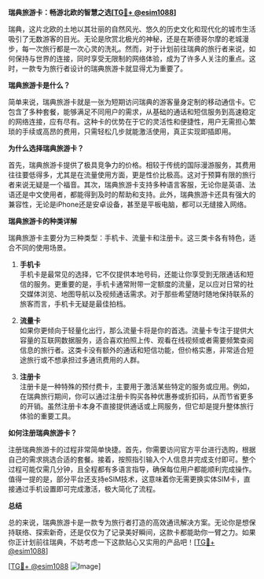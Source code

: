 **瑞典旅游卡：畅游北欧的智慧之选[[TG💪+ @esim1088](https://t.me/s/esim1088)]**

瑞典，这片北欧的土地以其壮丽的自然风光、悠久的历史文化和现代化的城市生活吸引了无数游客的目光。无论是欣赏北极光的神秘，还是在斯德哥尔摩的老城漫步，每一次旅行都是一次心灵的洗礼。然而，对于计划前往瑞典的旅行者来说，如何保持与世界的连接，同时享受无限制的网络体验，成为了许多人关注的重点。这时，一款专为旅行者设计的瑞典旅游卡就显得尤为重要了。

**瑞典旅游卡是什么？**

简单来说，瑞典旅游卡就是一张为短期访问瑞典的游客量身定制的移动通信卡。它包含了多种套餐，能够满足不同用户的需求，从基础的通话和短信服务到高速稳定的网络连接，应有尽有。这种卡的优势在于它的灵活性和便捷性，用户无需担心繁琐的手续或高昂的费用，只需轻松几步就能激活使用，真正实现即插即用。

**为什么选择瑞典旅游卡？**

首先，瑞典旅游卡提供了极具竞争力的价格。相较于传统的国际漫游服务，其费用往往要低得多，尤其是在流量使用方面，更是性价比极高。这对于预算有限的旅行者来说无疑是一个福音。其次，瑞典旅游卡支持多种语言客服，无论你是英语、法语还是中文使用者，都能得到及时的帮助和支持。此外，瑞典旅游卡还具有强大的兼容性，无论是iPhone还是安卓设备，甚至是平板电脑，都可以无缝接入网络。

**瑞典旅游卡的种类详解**

瑞典旅游卡主要分为三种类型：手机卡、流量卡和注册卡。这三类卡各有特色，适合不同的使用场景。

1. **手机卡**  
   手机卡是最常见的选择，它不仅提供本地号码，还能让你享受到无限通话和短信的服务。更重要的是，手机卡通常附带一定额度的流量，足以应对日常的社交媒体浏览、地图导航以及视频通话需求。对于那些希望随时随地保持联系的旅客而言，手机卡无疑是最佳拍档。

2. **流量卡**  
   如果你更倾向于轻量化出行，那么流量卡将是你的首选。流量卡专注于提供大容量的互联网数据服务，适合喜欢拍照上传、观看在线视频或者需要频繁查阅信息的旅行者。这类卡没有额外的通话和短信功能，但价格实惠，非常适合短途旅行或不想承担过多通讯费用的人群。

3. **注册卡**  
   注册卡是一种特殊的预付费卡，主要用于激活某些特定的服务或应用。例如，在瑞典旅行期间，你可以通过注册卡购买各种优惠券或折扣码，从而节省更多的开销。虽然注册卡本身不直接提供通话或上网服务，但它却是提升整体旅行体验的重要工具。

**如何注册瑞典旅游卡？**

注册瑞典旅游卡的过程非常简单快捷。首先，你需要访问官方平台进行选购，根据自己的需求挑选合适的套餐。接着，按照指引输入个人信息并完成支付即可。整个过程可能仅需几分钟，且全程都有多语言指导，确保每位用户都能顺利完成操作。值得一提的是，部分平台还支持eSIM技术，这意味着你无需更换实体SIM卡，直接通过手机设置即可完成激活，极大简化了流程。

**总结**

总的来说，瑞典旅游卡是一款专为旅行者打造的高效通讯解决方案。无论你是想保持联络、探索新奇，还是仅仅为了记录美好瞬间，这款卡都能助你一臂之力。如果你正计划前往瑞典，不妨考虑一下这款贴心又实用的产品吧！[[TG💪+ @esim1088](https://t.me/s/esim1088)]

[[TG💪+ @esim1088](https://t.me/s/esim1088) ![Image](https://i.postimg.cc/4NQfJmqS/Snipaste-2025-05-13-00-14-12.png)]